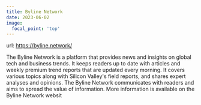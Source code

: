 ```yaml
---
title: Byline Network
date: 2023-06-02
image:
  focal_point: 'top'
---
```


url: https://byline.network/

<!--more-->

The Byline Network is a platform that provides news and insights on global tech and business trends. It keeps readers up to date with articles and weekly premium trend reports that are updated every morning. It covers various topics along with Silicon Valley's field reports, and shares expert analyses and opinions. The Byline Network communicates with readers and aims to spread the value of information. More information is available on the Byline Network websit